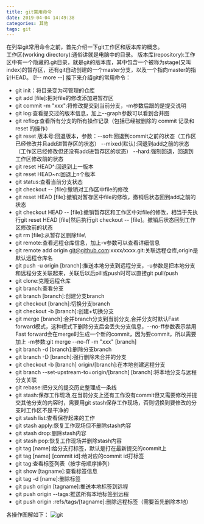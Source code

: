 ```yaml
---
title: git常用命令
date: 2019-04-04 14:49:38
categories: 其他
tags: git
---
```

在列举git常用命令之前，首先介绍一下git工作区和版本库的概念。  
工作区(working directory):通俗讲就是电脑中的目录。
版本库(repository):工作区中有一个隐藏的.git目录，就是git的版本库，其中包含一个被称为stage(又叫index)的暂存区，还有git自动创建的一个master分支，以及一个指向master的指针HEAD。
[!-- more --]
接下来介绍git的常用命令：
 - git init：将目录变为可管理的仓库
 - git add [file]:把对file的修改添加进暂存区
 - git commit -m "xxx":将修改提交到当前分支，-m参数后跟的是提交说明
 - git log:查看提交过的版本信息，加上--graph参数可以看到合并图
 - git reflog:查看所有分支的所有操作记录（包括已经被删除的 commit 记录和 reset 的操作）
 - git reset  版本号:回退版本，参数：--soft:回退到commit之前的状态（工作区已经修改并且add进暂存区的状态） --mixed(默认):回退到add之前的状态（工作区已经修改但还没有add进暂存区的状态） --hard:强制回退，回退到工作区修改前的状态
 - git reset HEAD^:回退到上一版本
 - git reset HEAD~n:回退上n个版本
 - git status:查看当前分支状态
 - git checkout -- [file]:撤销对工作区中file的修改
 - git reset HEAD [file]:撤销对暂存区中file的修改，撤销后状态回到add之前的状态
 - git checkout HEAD -- [file]:撤销暂存区和工作区中对file的修改，相当于先执行git reset HEAD [file]然后执行git checkout -- [file]。撤销后状态回到工作区修改前的状态
 - git rm [file]:从暂存区删除file\
 - git remote:查看远程仓库信息，加上-v参数可以查看详细信息
 - git remote add origin git@github.com:xxxx/xxxx.git:关联远程仓库,origin是默认远程仓库名
 - git push -u origin [branch]:推送本地分支到远程分支，-u参数是把本地分支和远程分支关联起来，关联后以后pill或push时可以直接git pull/push
 - git clone:克隆远程仓库
 - git branch:查看分支
 - git branch [branch]:创建分支branch
 - git checkout [branch]:切换分支branch
 - git checkout -b [branch]:创建+切换分支
 - git merge [branch]:合并branch分支到当前分支,合并分支时默认Fast forward模式，这种模式下删除分支后会丢失分支信息，--no-ff参数表示禁用Fast forward会在merge时生成一个新的commit，因为要commit，所以需要加上 -m参数:git merge --no-ff -m "xxx" [branch]
 - git branch -d [branch]:删除分支branch
 - git branch -D [branch]:强行删除未合并的分支
 - git checkout -b [branch] origin/[branch]:在本地创建远程分支
 - git branch --set-upstream-to=origin/[branch] [branch]:将本地分支与远程分支关联
 - git rebase:把分叉的提交历史整理成一条线
 - git stash:保存工作现场,在当前分支上还有工作没有commit但又需要修改并提交其他分支的内容时，需要用git stash保存工作现场，否则切换到要修改的分支时工作区不是干净的
 - git stash list:查看保存起来的工作
 - git stash apply:恢复工作现场但不删除stash内容
 - git stash drop:删除stash内容
 - git stash pop:恢复工作现场并删除stash内容
 - git tag [name]:给分支打标签，默认是打在最新提交的commit上
 - git tag [name] [commit id]:给对应的commit id打标签
 - git tag:查看标签列表（按字母顺序排列）
 - git show [tagname]:查看标签信息
 - git tag -d [name]:删除标签
 - git push origin [tagname]:推送本地标签到远程
 - git push origin --tags:推送所有本地标签到远程
 - git push origin :refs/tags/[tagname]:删除远程标签（需要首先删除本地）

各操作图解如下：
![git](https://xiaobai-picture.oss-cn-beijing.aliyuncs.com/git/git.png)
